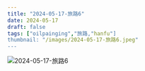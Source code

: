 ```yaml
---
title: "2024-05-17-旅路6"
date: 2024-05-17
draft: false
tags: ["oilpainging","旅路,"hanfu"]
thumbnail: "/images/2024-05-17-旅路6.jpeg"
---
```


![2024-05-17-旅路6](/images/2024-05-17-旅路6.jpeg)